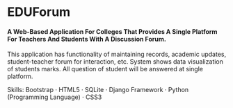 # EDUForum
#### A Web-Based Application For Colleges That Provides A Single Platform For Teachers And Students With A Discussion Forum.

This application has functionality of maintaining records, academic updates, student-teacher forum for interaction, etc. System shows data visualization of students marks. All question of student will be answered at single platform.

Skills: Bootstrap · HTML5 · SQLite · Django Framework · Python (Programming Language) · CSS3
